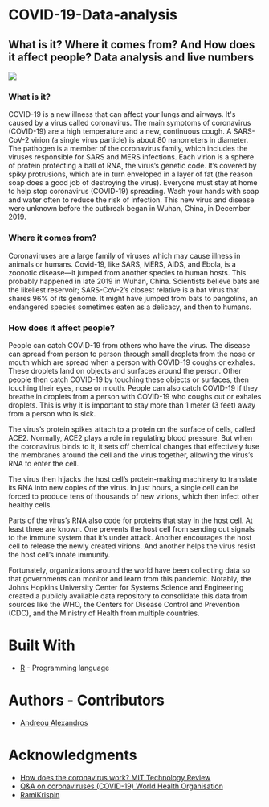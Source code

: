# COVID-19-Data-analysis
## What is it? Where it comes from? And How does it affect people? Data analysis and live numbers
![](corona-tO0W2dlR-RKLK.gif)
### What is it?
COVID-19 is a new illness that can affect your lungs and airways. It's caused by a virus called coronavirus. The main symptoms of coronavirus (COVID-19) are a high temperature and a new, continuous cough. A SARS-CoV-2 virion (a single virus particle) is about 80 nanometers in diameter. The pathogen is a member of the coronavirus family, which includes the viruses responsible for SARS and MERS infections. Each virion is a sphere of protein protecting a ball of RNA, the virus’s genetic code. It’s covered by spiky protrusions, which are in turn enveloped in a layer of fat (the reason soap does a good job of destroying the virus). Everyone must stay at home to help stop coronavirus (COVID-19) spreading. Wash your hands with soap and water often to reduce the risk of infection. This new virus and disease were unknown before the outbreak began in Wuhan, China, in December 2019. 

### Where it comes from?
Coronaviruses are a large family of viruses which may cause illness in animals or humans. Covid-19, like SARS, MERS, AIDS, and Ebola, is a zoonotic disease—it jumped from another species to human hosts. This probably happened in late 2019 in Wuhan, China. Scientists believe bats are the likeliest reservoir; SARS-CoV-2’s closest relative is a bat virus that shares 96% of its genome. It might have jumped from bats to pangolins, an endangered species sometimes eaten as a delicacy, and then to humans.

### How does it affect people?
People can catch COVID-19 from others who have the virus. The disease can spread from person to person through small droplets from the nose or mouth which are spread when a person with COVID-19 coughs or exhales. These droplets land on objects and surfaces around the person. Other people then catch COVID-19 by touching these objects or surfaces, then touching their eyes, nose or mouth. People can also catch COVID-19 if they breathe in droplets from a person with COVID-19 who coughs out or exhales droplets. This is why it is important to stay more than 1 meter (3 feet) away from a person who is sick. 

The virus’s protein spikes attach to a protein on the surface of cells, called ACE2. Normally, ACE2 plays a role in regulating blood pressure. But when the coronavirus binds to it, it sets off chemical changes that effectively fuse the membranes around the cell and the virus together, allowing the virus’s RNA to enter the cell.

The virus then hijacks the host cell’s protein-making machinery to translate its RNA into new copies of the virus. In just hours, a single cell can be forced to produce tens of thousands of new virions, which then infect other healthy cells.

Parts of the virus’s RNA also code for proteins that stay in the host cell. At least three are known. One prevents the host cell from sending out signals to the immune system that it’s under attack. Another encourages the host cell to release the newly created virions. And another helps the virus resist the host cell’s innate immunity.

Fortunately, organizations around the world have been collecting data so that governments can monitor and learn from this pandemic. Notably, the Johns Hopkins University Center for Systems Science and Engineering created a publicly available data repository to consolidate this data from sources like the WHO, the Centers for Disease Control and Prevention (CDC), and the Ministry of Health from multiple countries.


# Built With 
* [R](https://www.r-project.org/) - Programming language

# Authors - Contributors
* [Andreou Alexandros](https://www.linkedin.com/in/alexandros-andreou-39b278136/)

# Acknowledgments

* [How does the coronavirus work? MIT Technology Review](https://www.technologyreview.com/2020/04/15/999476/explainer-how-does-the-coronavirus-work/)
* [Q&A on coronaviruses (COVID-19) World Health Organisation](https://www.who.int/news-room/q-a-detail/q-a-coronaviruses)
* [RamiKrispin](https://github.com/RamiKrispin/coronavirus)
